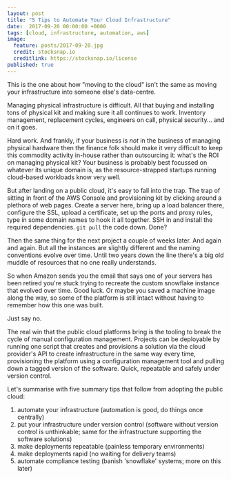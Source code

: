 ```yaml
---
layout: post
title: "5 Tips to Automate Your Cloud Infrastructure"
date:  2017-09-20 00:00:00 +0000
tags: [cloud, infrastructure, automation, aws]
image:
  feature: posts/2017-09-20.jpg
  credit: stocksnap.io
  creditlink: https://stocksnap.io/license
published: true
---
```

This is the one about how "moving to the cloud" isn't
the same as moving your infrastructure into someone
else's data-centre.

Managing physical infrastructure is difficult.
All that buying and installing tons of physical
kit and making sure it all continues to work.
Inventory management, replacement cycles,
engineers on call, physical security... and on
it goes.

Hard work. And frankly, if your business is *not*
in the business of managing physical hardware
then the finance folk should make it very difficult
to keep this commodity activity in-house rather than
outsourcing it: what's the ROI on managing physical kit?
Your business is probably best focussed
on whatever its unique domain is, as the resource-strapped
startups running cloud-based workloads know very well.

But after landing on a public cloud, it's easy to fall into
the trap. The trap of sitting in front of the AWS Console
and provisioning kit by clicking around a plethora of web pages.
Create a server here, bring up a load balancer there, configure
the SSL, upload a certificate, set up the ports and proxy rules,
type in some domain names to hook it all together. SSH in
and install the required dependencies. `git pull` the code down. Done?

Then the same thing for the next project a couple of weeks
later. And again and again. But all the instances are
slightly different and the naming conventions evolve over time.
Until two years down the line there's a big old muddle of
resources that no one really understands.

So when Amazon sends you the email that says one of your servers has
been retired you're stuck trying to recreate the custom
snowflake instance that evolved over time. Good luck. Or maybe
you saved a machine image along the way, so some of the platform is
still intact without having to remember how this one was built.

Just say no.

The real win that the public cloud platforms bring is the tooling
to break the cycle of manual configuration management. Projects can be
deployable by running one script that creates and provisions
a solution via the cloud provider's API to create infrastructure
in the same way every time, provisioning the platform
using a configuration management tool and pulling down
a tagged version of the software. Quick, repeatable and safely
under version control.

Let's summarise with five summary tips that follow from adopting the public cloud:
1. automate your infrastructure (automation is good, do things once centrally)
1. put your infrastructure under version control (software without version control is unthinkable; same for the infrastructure supporting the software solutions)
1. make deployments repeatable (painless temporary environments)
1. make deployments rapid (no waiting for delivery teams)
1. automate compliance testing (banish 'snowflake' systems; more on this later)
